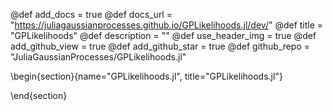 @def add_docs = true
@def docs_url = "https://juliagaussianprocesses.github.io/GPLikelihoods.jl/dev/"
@def title = "GPLikelihoods"
@def description = ""
@def use_header_img = true
@def add_github_view = true
@def add_github_star = true
@def github_repo = "JuliaGaussianProcesses/GPLikelihoods.jl"

\begin{section}{name="GPLikelihoods.jl", title="GPLikelihoods.jl"}

\end{section}